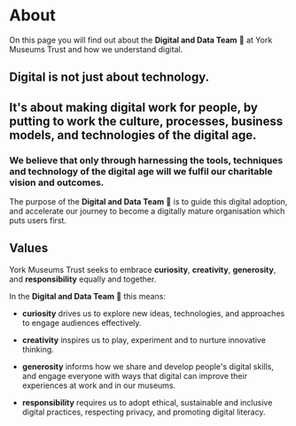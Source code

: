 # About

On this page you will find out about the **Digital and Data Team** 🦄 at York Museums Trust and how we understand digital.

## Digital is not just about technology.
 
## It's about making digital work for people, by putting to work the culture, processes, business models, and technologies of the digital age.

### We believe that only through harnessing the tools, techniques and technology of the digital age will we fulfil our charitable vision and outcomes.

The purpose of the **Digital and Data Team** 🦄 is to guide this digital adoption, and accelerate our journey to become a digitally mature organisation which puts users first.


## Values

York Museums Trust seeks to embrace **curiosity**, **creativity**, **generosity**, and **responsibility** equally and together. 

In the **Digital and Data Team** 🦄 this means:

- **curiosity** drives us to explore new ideas, technologies, and approaches to engage audiences effectively.

- **creativity** inspires us to play, experiment and to nurture innovative thinking.

- **generosity** informs how we share and develop people's digital skills, and engage everyone with ways that digital can improve their experiences at work and in our museums.

- **responsibility** requires us to adopt ethical, sustainable and inclusive digital practices, respecting privacy, and promoting digital literacy.